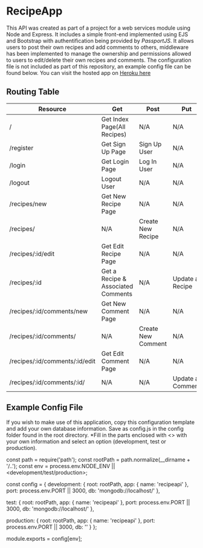 # RecipeApp

This API was created as part of a project for a web services module using Node and Express. It includes a simple front-end implemented using EJS and 
Bootstrap with authentification being provided by *PassportJS*. It allows users to post their own recipes and add comments to others,
middleware has been implemented to manage the ownership and permissions allowed to users to edit/delete their own recipes and comments.
The configuration file is not included as part of this repository, an example config file can be found below.
You can visit the hosted app on [Heroku here](https://calm-bayou-87875.herokuapp.com/)


## Routing Table

|**Resource**                     |**Get**  	                        |**Post**   	    |**Put**   	       |**Delete**            |   	
|---	                          |---	                                |---	            |---	           |---	                  |
|/   	                          |Get Index Page(All Recipes)          |N/A   	            |N/A   	           |N/A                   |
|/register   	                  |Get Sign Up Page   	                |Sign Up User   	|N/A   	           |N/A                   |
|/login   	                      |Get Login Page   	                |Log In User   	    |N/A   	           |N/A                   |
|/logout   	                      |Logout User   	                    |N/A   	            |N/A   	           |N/A                   |
|/recipes/new                     |Get New Recipe Page   	            |N/A   	            |N/A   	           |N/A                   |
|/recipes/                        |N/A   	         	                |Create New Recipe  |N/A   	           |N/A                   |
|/recipes/:id/edit   	          |Get Edit Recipe Page                 |N/A   	            |N/A   	           |N/A                   |
|/recipes/:id   	              |Get a Recipe & Associated Comments   |N/A                |Update a Recipe   |Delete a Recipe       |
|/recipes/:id/comments/new   	  |Get New Comment Page   	            |N/A   	            |N/A   	           |N/A   	              |
|/recipes/:id/comments/   	      |N/A   	                            |Create New Comment |N/A   	           |N/A   	              |
|/recipes/:id/comments/:id/edit   |Get Edit Comment Page   	            |N/A   	            |N/A   	           |N/A   	              |
|/recipes/:id/comments/:id/       |N/A   	                            |N/A  	            |Update a Comment  |Delete a Comment   	  |

## Example Config File

If you wish to make use of this application, copy this configuration template and add your own database information. Save as config.js in the config folder found in the root directory.
*Fill in the parts enclosed with <> with your own information and select an option (development, test or production).

const path = require('path');
const rootPath = path.normalize(__dirname + '/..');
const env = process.env.NODE_ENV || <development/test/production>;

const config = {
  development: {
    root: rootPath,
    app: {
      name: 'recipeapi'
    },
    port: process.env.PORT || 3000,
    db: 'mongodb://localhost/<dev database>'
  },

  test: {
    root: rootPath,
    app: {
      name: 'recipeapi'
    },
    port: process.env.PORT || 3000,
    db: 'mongodb://localhost/<test database>'
  },

  production: {
    root: rootPath,
    app: {
      name: 'recipeapi'
    },
    port: process.env.PORT || 3000,
    db: '<production database>'
  }
};

module.exports = config[env];